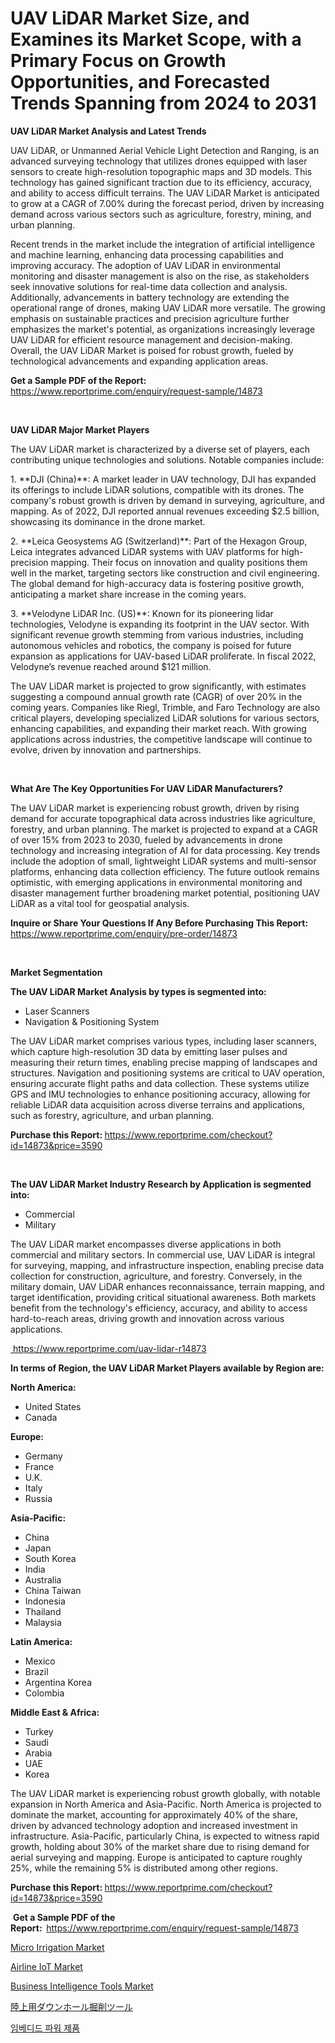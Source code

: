 <p><h1>UAV LiDAR Market Size, and Examines its Market Scope, with a Primary Focus on Growth Opportunities, and Forecasted Trends Spanning from 2024 to 2031</h1></p><p><strong>UAV LiDAR Market Analysis and Latest Trends</strong></p>
<p><p>UAV LiDAR, or Unmanned Aerial Vehicle Light Detection and Ranging, is an advanced surveying technology that utilizes drones equipped with laser sensors to create high-resolution topographic maps and 3D models. This technology has gained significant traction due to its efficiency, accuracy, and ability to access difficult terrains. The UAV LiDAR Market is anticipated to grow at a CAGR of 7.00% during the forecast period, driven by increasing demand across various sectors such as agriculture, forestry, mining, and urban planning. </p><p>Recent trends in the market include the integration of artificial intelligence and machine learning, enhancing data processing capabilities and improving accuracy. The adoption of UAV LiDAR in environmental monitoring and disaster management is also on the rise, as stakeholders seek innovative solutions for real-time data collection and analysis. Additionally, advancements in battery technology are extending the operational range of drones, making UAV LiDAR more versatile. The growing emphasis on sustainable practices and precision agriculture further emphasizes the market's potential, as organizations increasingly leverage UAV LiDAR for efficient resource management and decision-making. Overall, the UAV LiDAR Market is poised for robust growth, fueled by technological advancements and expanding application areas.</p></p>
<p><strong>Get a Sample PDF of the Report:&nbsp;</strong> <a href="https://www.reportprime.com/enquiry/request-sample/14873">https://www.reportprime.com/enquiry/request-sample/14873</a></p>
<p>&nbsp;</p>
<p><strong>UAV LiDAR Major Market Players</strong></p>
<p><p>The UAV LiDAR market is characterized by a diverse set of players, each contributing unique technologies and solutions. Notable companies include:</p><p>1. **DJI (China)**: A market leader in UAV technology, DJI has expanded its offerings to include LiDAR solutions, compatible with its drones. The company's robust growth is driven by demand in surveying, agriculture, and mapping. As of 2022, DJI reported annual revenues exceeding $2.5 billion, showcasing its dominance in the drone market.</p><p>2. **Leica Geosystems AG (Switzerland)**: Part of the Hexagon Group, Leica integrates advanced LiDAR systems with UAV platforms for high-precision mapping. Their focus on innovation and quality positions them well in the market, targeting sectors like construction and civil engineering. The global demand for high-accuracy data is fostering positive growth, anticipating a market share increase in the coming years.</p><p>3. **Velodyne LiDAR Inc. (US)**: Known for its pioneering lidar technologies, Velodyne is expanding its footprint in the UAV sector. With significant revenue growth stemming from various industries, including autonomous vehicles and robotics, the company is poised for future expansion as applications for UAV-based LiDAR proliferate. In fiscal 2022, Velodyne’s revenue reached around $121 million.</p><p>The UAV LiDAR market is projected to grow significantly, with estimates suggesting a compound annual growth rate (CAGR) of over 20% in the coming years. Companies like Riegl, Trimble, and Faro Technology are also critical players, developing specialized LiDAR solutions for various sectors, enhancing capabilities, and expanding their market reach. With growing applications across industries, the competitive landscape will continue to evolve, driven by innovation and partnerships.</p></p>
<p>&nbsp;</p>
<p><strong>What Are The Key Opportunities For UAV LiDAR Manufacturers?</strong></p>
<p><p>The UAV LiDAR market is experiencing robust growth, driven by rising demand for accurate topographical data across industries like agriculture, forestry, and urban planning. The market is projected to expand at a CAGR of over 15% from 2023 to 2030, fueled by advancements in drone technology and increasing integration of AI for data processing. Key trends include the adoption of small, lightweight LiDAR systems and multi-sensor platforms, enhancing data collection efficiency. The future outlook remains optimistic, with emerging applications in environmental monitoring and disaster management further broadening market potential, positioning UAV LiDAR as a vital tool for geospatial analysis.</p></p>
<p><strong>Inquire or Share Your Questions If Any Before Purchasing This Report:</strong> <a href="https://www.reportprime.com/enquiry/pre-order/14873">https://www.reportprime.com/enquiry/pre-order/14873</a></p>
<p>&nbsp;</p>
<p><strong>Market Segmentation</strong></p>
<p><strong>The UAV LiDAR Market Analysis by types is segmented into:</strong></p>
<p><ul><li>Laser Scanners</li><li>Navigation & Positioning System</li></ul></p>
<p><p>The UAV LiDAR market comprises various types, including laser scanners, which capture high-resolution 3D data by emitting laser pulses and measuring their return times, enabling precise mapping of landscapes and structures. Navigation and positioning systems are critical to UAV operation, ensuring accurate flight paths and data collection. These systems utilize GPS and IMU technologies to enhance positioning accuracy, allowing for reliable LiDAR data acquisition across diverse terrains and applications, such as forestry, agriculture, and urban planning.</p></p>
<p><strong>Purchase this Report:&nbsp;</strong><a href="https://www.reportprime.com/checkout?id=14873&price=3590">https://www.reportprime.com/checkout?id=14873&price=3590</a></p>
<p>&nbsp;</p>
<p><strong>The UAV LiDAR Market Industry Research by Application is segmented into:</strong></p>
<p><ul><li>Commercial</li><li>Military</li></ul></p>
<p><p>The UAV LiDAR market encompasses diverse applications in both commercial and military sectors. In commercial use, UAV LiDAR is integral for surveying, mapping, and infrastructure inspection, enabling precise data collection for construction, agriculture, and forestry. Conversely, in the military domain, UAV LiDAR enhances reconnaissance, terrain mapping, and target identification, providing critical situational awareness. Both markets benefit from the technology's efficiency, accuracy, and ability to access hard-to-reach areas, driving growth and innovation across various applications.</p></p>
<p><a href="https://www.reportprime.com/uav-lidar-r14873">&nbsp;https://www.reportprime.com/uav-lidar-r14873</a></p>
<p><strong>In terms of Region, the UAV LiDAR Market Players available by Region are:</strong></p>
<p>
    <p> <strong> North America: </strong>
        <ul>
            <li>United States</li>
            <li>Canada</li>
        </ul>
        </p> 
    <p> <strong> Europe: </strong>
        <ul>
            <li>Germany</li>
            <li>France</li>
            <li>U.K.</li>
            <li>Italy</li>
            <li>Russia</li>
        </ul>
        </p> 
    <p> <strong> Asia-Pacific: </strong>
        <ul>
            <li>China</li>
            <li>Japan</li>
            <li>South Korea</li>
            <li>India</li>
            <li>Australia</li>
            <li>China Taiwan</li>
            <li>Indonesia</li>
            <li>Thailand</li>
            <li>Malaysia</li>
        </ul>
        </p> 
    <p> <strong> Latin America: </strong>
        <ul>
            <li>Mexico</li>
            <li>Brazil</li>
            <li>Argentina Korea</li>
            <li>Colombia</li>
        </ul>
        </p> 
    <p> <strong> Middle East & Africa: </strong>
        <ul>
            <li>Turkey</li>
            <li>Saudi</li>
            <li>Arabia</li>
            <li>UAE</li>
            <li>Korea</li>
        </ul>
    </p>
    </p>
<p><p>The UAV LiDAR market is experiencing robust growth globally, with notable expansion in North America and Asia-Pacific. North America is projected to dominate the market, accounting for approximately 40% of the share, driven by advanced technology adoption and increased investment in infrastructure. Asia-Pacific, particularly China, is expected to witness rapid growth, holding about 30% of the market share due to rising demand for aerial surveying and mapping. Europe is anticipated to capture roughly 25%, while the remaining 5% is distributed among other regions.</p></p>
<p><strong>Purchase this Report: </strong><a href="https://www.reportprime.com/checkout?id=14873&price=3590">https://www.reportprime.com/checkout?id=14873&price=3590</a></p>
<p>&nbsp;<strong>Get a Sample PDF of the Report:&nbsp;&nbsp;</strong><a href="https://www.reportprime.com/enquiry/request-sample/14873">https://www.reportprime.com/enquiry/request-sample/14873</a></p>
<p><strong></strong></p>
<p><p><a href="https://issuu.com/reportprime-2/docs/micro-irrigation-market-size-2030.p_242f8a49f6dd48">Micro Irrigation Market</a></p><p><a href="https://github.com/HaroldWalker405/Market-Research-Report-List-1/blob/main/airline-iot-market.md">Airline IoT Market</a></p><p><a href="https://www.linkedin.com/pulse/deep-dive-business-intelligence-tools-market-itstrends-1vlsc?trackingId=N3pwNKYiR0uZjBTXPlIFCQ%3D%3D">Business Intelligence Tools Market</a></p><p><a href="https://medium.com/@barbarakss89/downhole-drilling-tools-for-land-market-%E3%81%AF-%E3%82%B3%E3%82%B9%E3%83%88%E7%AE%A1%E7%90%86%E3%81%A8%E5%8A%B9%E7%8E%87%E5%90%91%E4%B8%8A%E3%82%92%E5%84%AA%E5%85%88%E3%81%97%E3%81%BE%E3%81%99-%E3%81%95%E3%82%89%E3%81%AB-%E5%A0%B1%E5%91%8A%E6%9B%B8%E3%81%AF%E5%B8%82%E5%A0%B4%E3%81%AE%E9%9C%80%E8%A6%81%E9%9D%A2%E3%81%A8%E4%BE%9B%E7%B5%A6%E9%9D%A2%E3%81%AE%E4%B8%A1%E6%96%B9%E3%82%92%E3%82%AB%E3%83%90%E3%83%BC%E3%81%97%E3%81%A6%E3%81%84%E3%81%BE%E3%81%99-fe05affca22b">陸上用ダウンホール掘削ツール</a></p><p><a href="https://medium.com/@joshuapierce88/embedded-power-products-market-%EC%9D%98-%EA%B8%80%EB%A1%9C%EB%B2%8C-%EC%8B%9C%EC%9E%A5-%EA%B0%9C%EC%9A%94%EB%8A%94-%EC%A0%84-%EC%84%B8%EA%B3%84-%EB%B0%8F-%EC%A3%BC%EC%9A%94-%EC%8B%9C%EC%9E%A5%EC%9D%98-%EC%82%B0%EC%97%85%EC%97%90-%EC%98%81%ED%96%A5%EC%9D%84-%EB%AF%B8%EC%B9%98%EB%8A%94-%EC%A3%BC%EC%9A%94-%ED%8A%B8%EB%A0%8C%EB%93%9C%EC%97%90-%EB%8C%80%ED%95%9C-%EB%8F%85%ED%8A%B9%ED%95%9C-%EA%B4%80%EC%A0%90%EC%9D%84-%EC%A0%9C%EA%B3%B5%ED%95%A9%EB%8B%88%EB%8B%A4-beee45cc3368">임베디드 파워 제품</a></p></p>